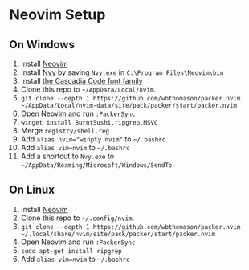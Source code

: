 # Neovim Setup

## On Windows

1.  Install [Neovim](https://neovim.io/)
2.  Install [Nvy](https://github.com/RMichelsen/Nvy/releases)
    by saving `Nvy.exe` in `C:\Program Files\Neovim\bin`
3.  Install [the Cascadia Code font family](https://www.fontmirror.com/cascadia-code)
3.  Clone this repo to `~/AppData/Local/nvim`.
4.  `git clone --depth 1 https://github.com/wbthomason/packer.nvim ~/AppData/Local/nvim-data/site/pack/packer/start/packer.nvim`
5.  Open Neovim and run `:PackerSync`
6.  `winget install BurntSushi.ripgrep.MSVC`
7.  Merge `registry/shell.reg`
8.  Add `alias nvim="winpty nvim"` to `~/.bashrc`
9.  Add `alias vim=nvim` to `~/.bashrc`
10. Add a shortcut to `Nvy.exe` to `~/AppData/Roaming/Microsoft/Windows/SendTo`

## On Linux

1. Install [Neovim](https://neovim.io/)
2. Clone this repo to `~/.config/nvim`.
3. `git clone --depth 1 https://github.com/wbthomason/packer.nvim ~/.local/share/nvim/site/pack/packer/start/packer.nvim`
4. Open Neovim and run `:PackerSync`
5. `sudo apt-get install ripgrep`
6. Add `alias vim=nvim` to `~/.bashrc`

